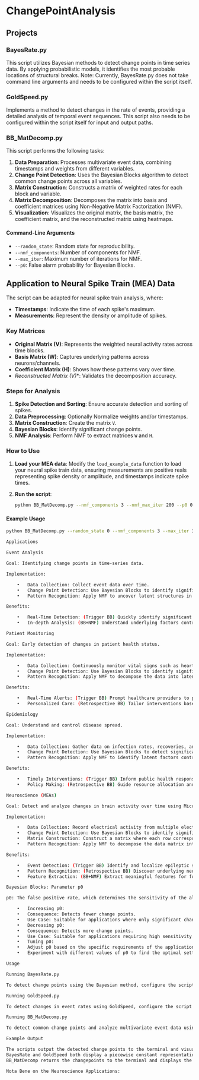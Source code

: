 # ChangePointAnalysis

## Projects

### BayesRate.py

This script utilizes Bayesian methods to detect change points in time series data. By applying probabilistic models, it identifies the most probable locations of structural breaks. Note: Currently, BayesRate.py does not take command line arguments and needs to be configured within the script itself.

### GoldSpeed.py

Implements a method to detect changes in the rate of events, providing a detailed analysis of temporal event sequences. This script also needs to be configured within the script itself for input and output paths.

### BB_MatDecomp.py

This script performs the following tasks:

1. **Data Preparation**: Processes multivariate event data, combining timestamps and weights from different variables.
2. **Change Point Detection**: Uses the Bayesian Blocks algorithm to detect common change points across all variables.
3. **Matrix Construction**: Constructs a matrix of weighted rates for each block and variable.
4. **Matrix Decomposition**: Decomposes the matrix into basis and coefficient matrices using Non-Negative Matrix Factorization (NMF).
5. **Visualization**: Visualizes the original matrix, the basis matrix, the coefficient matrix, and the reconstructed matrix using heatmaps.

#### Command-Line Arguments
- `--random_state`: Random state for reproducibility.
- `--nmf_components`: Number of components for NMF.
- `--max_iter`: Maximum number of iterations for NMF.
- `--p0`: False alarm probability for Bayesian Blocks.

## Application to Neural Spike Train (MEA) Data

The script can be adapted for neural spike train analysis, where:
- **Timestamps**: Indicate the time of each spike's maximum.
- **Measurements**: Represent the density or amplitude of spikes.

### Key Matrices

- **Original Matrix (V)**: Represents the weighted neural activity rates across time blocks.
- **Basis Matrix (W)**: Captures underlying patterns across neurons/channels.
- **Coefficient Matrix (H)**: Shows how these patterns vary over time.
- **Reconstructed Matrix (V*)**: Validates the decomposition accuracy.

### Steps for Analysis

1. **Spike Detection and Sorting**: Ensure accurate detection and sorting of spikes.
2. **Data Preprocessing**: Optionally Normalize weights and/or timestamps.
3. **Matrix Construction**: Create the matrix `V`.
4. **Bayesian Blocks**: Identify significant change points.
5. **NMF Analysis**: Perform NMF to extract matrices `W` and `H`.

### How to Use

1. **Load your MEA data**:
   Modify the `load_example_data` function to load your neural spike train data, ensuring measurements are positive reals representing spike density or amplitude, and timestamps indicate spike times.

2. **Run the script**:
   ```bash
   python BB_MatDecomp.py --nmf_components 3 --nmf_max_iter 200 --p0 0.05 --random_state 0

#### Example Usage
```sh
python BB_MatDecomp.py --random_state 0 --nmf_components 3 --max_iter 300 --p0 0.05

Applications

Event Analysis

Goal: Identifying change points in time-series data.

Implementation:

	•	Data Collection: Collect event data over time.
	•	Change Point Detection: Use Bayesian Blocks to identify significant changes in event rates.
	•	Pattern Recognition: Apply NMF to uncover latent structures in the data.

Benefits:

	•	Real-Time Detection: (Trigger BB) Quickly identify significant changes in event patterns.
	•	In-depth Analysis: (BB+NMF) Understand underlying factors contributing to event changes.

Patient Monitoring

Goal: Early detection of changes in patient health status.

Implementation:

	•	Data Collection: Continuously monitor vital signs such as heart rate, blood pressure, and oxygen levels.
	•	Change Point Detection: Use Bayesian Blocks to identify significant shifts in these metrics.
	•	Pattern Recognition: Apply NMF to decompose the data into latent health patterns, distinguishing between normal and abnormal states.

Benefits:

	•	Real-Time Alerts: (Trigger BB) Prompt healthcare providers to potential health issues.
	•	Personalized Care: (Retrospective BB) Tailor interventions based on individual patient data patterns.

Epidemiology

Goal: Understand and control disease spread.

Implementation:

	•	Data Collection: Gather data on infection rates, recoveries, and fatalities across regions and time.
	•	Change Point Detection: Use Bayesian Blocks to detect significant changes in disease trends.
	•	Pattern Recognition: Apply NMF to identify latent factors contributing to the spread, such as demographic or environmental factors.

Benefits:

	•	Timely Interventions: (Trigger BB) Inform public health responses to emerging outbreaks.
	•	Policy Making: (Retrospective BB) Guide resource allocation and preventive measures based on identified patterns.

Neuroscience (MEAs)

Goal: Detect and analyze changes in brain activity over time using Micro-electrode Arrays (MEAs).

Implementation:

	•	Data Collection: Record electrical activity from multiple electrodes over time from MEAs and process this into timestamped and weighted neural spike-train data. 
	•	Change Point Detection: Use Bayesian Blocks to identify significant changes in signal patterns.
	•	Matrix Construction: Construct a matrix where each row corresponds to an electrode (MEA recording) and each column corresponds to a time block defined by detected change points.
	•	Pattern Recognition: Apply NMF to decompose the data matrix into basis and coefficient matrices, uncovering latent neural patterns and components.

Benefits:

	•	Event Detection: (Trigger BB) Identify and localize epileptic seizures, sleep stages, cognitive events, or abnormal neuronal firing patterns.
	•	Pattern Recognition: (Retrospective BB) Discover underlying neural circuits and rhythms.
	•	Feature Extraction: (BB+NMF) Extract meaningful features for further analysis or development of brain-computer interfaces and research into neurological disorders.

Bayesian Blocks: Parameter p0

p0: The false positive rate, which determines the sensitivity of the algorithm to detecting change points.

	•	Increasing p0:
	•	Consequence: Detects fewer change points.
	•	Use Case: Suitable for applications where only significant changes are of interest, reducing the risk of false positives.
	•	Decreasing p0:
	•	Consequence: Detects more change points.
	•	Use Case: Suitable for applications requiring high sensitivity to changes, even if it increases the risk of false positives.
	•	Tuning p0:
	•	Adjust p0 based on the specific requirements of the application to balance sensitivity and false positive rate.
	•	Experiment with different values of p0 to find the optimal setting for your dataset.

Usage

Running BayesRate.py

To detect change points using the Bayesian method, configure the script parameters within the script itself, then run it using Python.

Running GoldSpeed.py

To detect changes in event rates using GoldSpeed, configure the script parameters within the script itself, then run it using Python.

Running BB_MatDecomp.py

To detect common change points and analyze multivariate event data using NMF, run the script using the command line arguments above.

Example Output

The scripts output the detected change points to the terminal and visualize results using Matplotlib.
BayesRate and GoldSpeed both display a piecewise constant representation of weighted poisson event rates and vertical bars indicating breakpoints.
BB_MatDecomp returns the changepoints to the terminal and displays the input matrix to nmf, the decomposition and the reconstruction using matplotlib.

Nota Bene on the Neuroscience Applications: 
